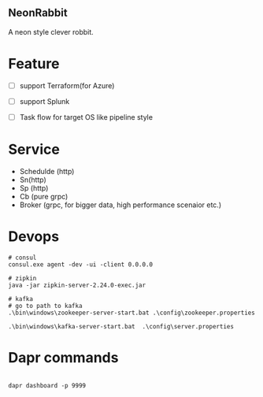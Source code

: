 NeonRabbit
-------------------

A neon style clever robbit.



# Feature

- [ ] support Terraform(for Azure)
- [ ] support Splunk
- [ ] Task flow for target OS like pipeline style


# Service 

* Schedulde (http)
* Sn(http)
* Sp (http)
* Cb (pure grpc)
* Broker (grpc, for bigger data, high performance scenaior etc.) 


# Devops
```shell
# consul
consul.exe agent -dev -ui -client 0.0.0.0

# zipkin
java -jar zipkin-server-2.24.0-exec.jar

# kafka
# go to path to kafka
.\bin\windows\zookeeper-server-start.bat .\config\zookeeper.properties

.\bin\windows\kafka-server-start.bat  .\config\server.properties

```

# Dapr commands
```shell 

dapr dashboard -p 9999

```




